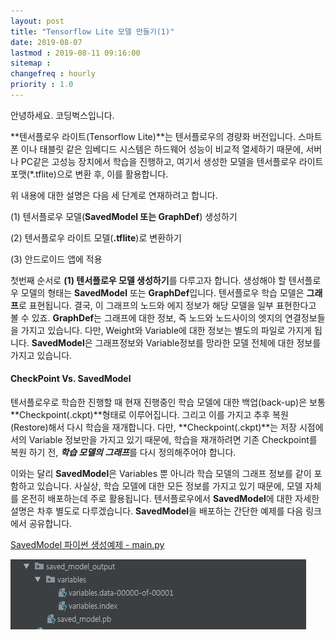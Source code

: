 ```yaml
---
layout: post
title: "Tensorflow Lite 모델 만들기(1)"
date: 2019-08-07
lastmod : 2019-08-11 09:16:00
sitemap :
changefreq : hourly
priority : 1.0
---
```


안녕하세요. 코딩벅스입니다. 

 **텐서플로우 라이트(Tensorflow Lite)**는 텐서플로우의 경량화 버전입니다. 스마트 폰 이나 태블릿 같은 임베디드 시스템은 하드웨어 성능이 비교적 열세하기 때문에, 서버나 PC같은 고성능 장치에서 학습을 진행하고, 여기서 생성한 모델을 텐서플로우 라이트 포맷(*.tflite)으로 변환 후, 이를 활용합니다. 

위 내용에 대한 설명은 다음 세 단계로 연재하려고 합니다. 

(1) 텐서플로우 모델(**SavedModel 또는 GraphDef**) 생성하기

(2) 텐서플로우 라이트 모델(**.tflite**)로 변환하기

(3) 안드로이드 앱에 적용

 첫번째 순서로 **(1) 텐서플로우 모델 생성하기**를 다루고자 합니다. 생성해야 할 텐서플로우 모델의 형태는 **SavedModel** 또는 **GraphDef**입니다. 텐서플로우 학습 모델은 **그래프**로 표현됩니다. 결국, 이 그래프의 노드와 에지 정보가 해당 모델을 일부 표현한다고 볼 수 있죠. **GraphDef**는 그래프에 대한 정보, 즉 노드와 노드사이의 엣지의 연결정보들을 가지고 있습니다. 다만, Weight와 Variable에 대한 정보는 별도의 파일로 가지게 됩니다. **SavedModel**은 그래프정보와 Variable정보를 망라한 모델 전체에 대한 정보를 가지고 있습니다. 

#### CheckPoint Vs. SavedModel

텐서플로우로 학습한 진행할 때 현재 진행중인 학습 모델에 대한 백업(back-up)은 보통 **Checkpoint(.ckpt)**형태로 이루어집니다. 그리고 이를 가지고 추후 복원(Restore)해서 다시 학습을 재개합니다. 다만, **Checkpoint(.ckpt)**는 저장 시점에서의 Variable 정보만을 가지고 있기 때문에, 학습을 재개하려면 기존 Checkpoint를 복원 하기 전, ***학습 모델의 그래프***를 다시 정의해주어야 합니다. 

 이와는 달리 **SavedModel**은 Variables 뿐 아니라 학습 모델의 그래프 정보를 같이 포함하고 있습니다. 사실상, 학습 모델에 대한 모든 정보를 가지고 있기 때문에, 모델 자체를 온전히 배포하는데 주로 활용됩니다. 텐서플로우에서 **SavedModel**에 대한 자세한 설명은 차후 별도로 다루겠습니다. **SavedModel**을 배포하는 간단한 예제를 다음 링크에서 공유합니다. 

[SavedModel 파이썬 생성예제 - main.py](/assets/main.py)

!["생성결과"](https://github.com/junimnjw/junimnjw.github.io/blob/master/assets/img/savedmodel_captured.JPG?raw=true)

